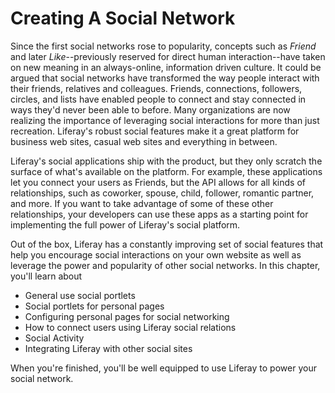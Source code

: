 # Creating A Social Network

Since the first social networks rose to popularity, concepts such as
*Friend* and later *Like*--previously reserved for direct human
interaction--have taken on new meaning in an always-online, information
driven culture. It could be argued that social networks have transformed
the way people interact with their friends, relatives and colleagues. 
Friends, connections, followers, circles, and lists have enabled people to
connect and stay connected in ways they'd never been able to before.
Many organizations are now realizing the importance of leveraging social
interactions for more than just recreation. Liferay's robust social
features make it a great platform for business web sites, casual web sites
and everything in between.

Liferay's social applications ship with the product, but they only scratch the
surface of what's available on the platform. For example, these applications let
you connect your users as Friends, but the API allows for all kinds of
relationships, such as coworker, spouse, child, follower, romantic partner, and
more. If you want to take advantage of some of these other relationships, your
developers can use these apps as a starting point for implementing the full
power of Liferay's social platform. 

Out of the box, Liferay has a constantly improving set of social features that
help you encourage social interactions on your own website as well as leverage
the power and popularity of other social networks. In this chapter, you'll learn
about

- General use social portlets
- Social portlets for personal pages
- Configuring personal pages for social networking
- How to connect users using Liferay social relations
- Social Activity
- Integrating Liferay with other social sites

When you're finished, you'll be well equipped to use Liferay to power your social
network.
